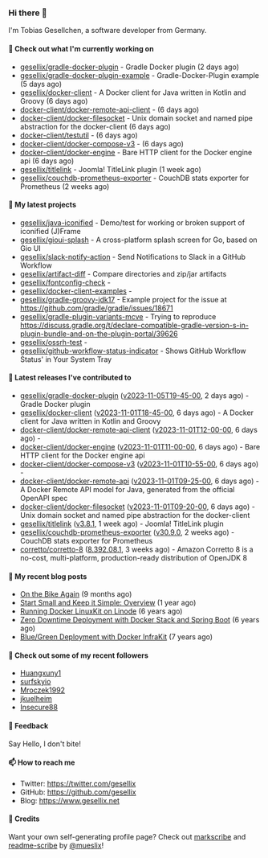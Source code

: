 ### Hi there 👋

I'm Tobias Gesellchen, a software developer from Germany.

#### 👷 Check out what I'm currently working on

- [gesellix/gradle-docker-plugin](https://github.com/gesellix/gradle-docker-plugin) - Gradle Docker plugin (2 days ago)
- [gesellix/gradle-docker-plugin-example](https://github.com/gesellix/gradle-docker-plugin-example) - Gradle-Docker-Plugin example (5 days ago)
- [gesellix/docker-client](https://github.com/gesellix/docker-client) - A Docker client for Java written in Kotlin and Groovy (6 days ago)
- [docker-client/docker-remote-api-client](https://github.com/docker-client/docker-remote-api-client) -  (6 days ago)
- [docker-client/docker-filesocket](https://github.com/docker-client/docker-filesocket) - Unix domain socket and named pipe abstraction for the docker-client (6 days ago)
- [docker-client/testutil](https://github.com/docker-client/testutil) -  (6 days ago)
- [docker-client/docker-compose-v3](https://github.com/docker-client/docker-compose-v3) -  (6 days ago)
- [docker-client/docker-engine](https://github.com/docker-client/docker-engine) - Bare HTTP client for the Docker engine api (6 days ago)
- [gesellix/titlelink](https://github.com/gesellix/titlelink) - Joomla! TitleLink plugin (1 week ago)
- [gesellix/couchdb-prometheus-exporter](https://github.com/gesellix/couchdb-prometheus-exporter) - CouchDB stats exporter for Prometheus (2 weeks ago)

#### 🌱 My latest projects

- [gesellix/java-iconified](https://github.com/gesellix/java-iconified) - Demo/test for working or broken support of iconified (J)Frame
- [gesellix/gioui-splash](https://github.com/gesellix/gioui-splash) - A cross-platform splash screen for Go, based on Gio UI
- [gesellix/slack-notify-action](https://github.com/gesellix/slack-notify-action) - Send Notifications to Slack in a GitHub Workflow
- [gesellix/artifact-diff](https://github.com/gesellix/artifact-diff) - Compare directories and zip/jar artifacts
- [gesellix/fontconfig-check](https://github.com/gesellix/fontconfig-check) - 
- [gesellix/docker-client-examples](https://github.com/gesellix/docker-client-examples) - 
- [gesellix/gradle-groovy-jdk17](https://github.com/gesellix/gradle-groovy-jdk17) - Example project for the issue at https://github.com/gradle/gradle/issues/18671
- [gesellix/gradle-plugin-variants-mcve](https://github.com/gesellix/gradle-plugin-variants-mcve) - Trying to reproduce https://discuss.gradle.org/t/declare-compatible-gradle-version-s-in-plugin-bundle-and-on-the-plugin-portal/39626
- [gesellix/ossrh-test](https://github.com/gesellix/ossrh-test) - 
- [gesellix/github-workflow-status-indicator](https://github.com/gesellix/github-workflow-status-indicator) - Shows GitHub Workflow Status&#39; in Your System Tray

#### 🔭 Latest releases I've contributed to

- [gesellix/gradle-docker-plugin](https://github.com/gesellix/gradle-docker-plugin) ([v2023-11-05T19-45-00](https://github.com/gesellix/gradle-docker-plugin/releases/tag/v2023-11-05T19-45-00), 2 days ago) - Gradle Docker plugin
- [gesellix/docker-client](https://github.com/gesellix/docker-client) ([v2023-11-01T18-45-00](https://github.com/gesellix/docker-client/releases/tag/v2023-11-01T18-45-00), 6 days ago) - A Docker client for Java written in Kotlin and Groovy
- [docker-client/docker-remote-api-client](https://github.com/docker-client/docker-remote-api-client) ([v2023-11-01T12-00-00](https://github.com/docker-client/docker-remote-api-client/releases/tag/v2023-11-01T12-00-00), 6 days ago) - 
- [docker-client/docker-engine](https://github.com/docker-client/docker-engine) ([v2023-11-01T11-00-00](https://github.com/docker-client/docker-engine/releases/tag/v2023-11-01T11-00-00), 6 days ago) - Bare HTTP client for the Docker engine api
- [docker-client/docker-compose-v3](https://github.com/docker-client/docker-compose-v3) ([v2023-11-01T10-55-00](https://github.com/docker-client/docker-compose-v3/releases/tag/v2023-11-01T10-55-00), 6 days ago) - 
- [docker-client/docker-remote-api](https://github.com/docker-client/docker-remote-api) ([v2023-11-01T09-25-00](https://github.com/docker-client/docker-remote-api/releases/tag/v2023-11-01T09-25-00), 6 days ago) - A Docker Remote API model for Java, generated from the official OpenAPI spec
- [docker-client/docker-filesocket](https://github.com/docker-client/docker-filesocket) ([v2023-11-01T09-20-00](https://github.com/docker-client/docker-filesocket/releases/tag/v2023-11-01T09-20-00), 6 days ago) - Unix domain socket and named pipe abstraction for the docker-client
- [gesellix/titlelink](https://github.com/gesellix/titlelink) ([v3.8.1](https://github.com/gesellix/titlelink/releases/tag/v3.8.1), 1 week ago) - Joomla! TitleLink plugin
- [gesellix/couchdb-prometheus-exporter](https://github.com/gesellix/couchdb-prometheus-exporter) ([v30.9.0](https://github.com/gesellix/couchdb-prometheus-exporter/releases/tag/v30.9.0), 2 weeks ago) - CouchDB stats exporter for Prometheus
- [corretto/corretto-8](https://github.com/corretto/corretto-8) ([8.392.08.1](https://github.com/corretto/corretto-8/releases/tag/8.392.08.1), 3 weeks ago) - Amazon Corretto 8 is a no-cost, multi-platform, production-ready distribution of OpenJDK 8

#### 📜 My recent blog posts

- [On the Bike Again](https://www.gesellix.net/post/on-the-bike-again/) (9 months ago)
- [Start Small and Keep it Simple: Overview](https://www.gesellix.net/post/start-small-keep-it-simple-overview/) (1 year ago)
- [Running Docker LinuxKit on Linode](https://www.gesellix.net/post/running-docker-linuxkit-on-linode/) (6 years ago)
- [Zero Downtime Deployment with Docker Stack and Spring Boot](https://www.gesellix.net/post/zero-downtime-deployment-with-docker-stack-and-spring-boot/) (6 years ago)
- [Blue/Green Deployment with Docker InfraKit](https://www.gesellix.net/post/blue-green-deployment-with-docker-infrakit/) (7 years ago)



#### 👯 Check out some of my recent followers

- [Huangxuny1](https://github.com/Huangxuny1)
- [surfskyio](https://github.com/surfskyio)
- [Mroczek1992](https://github.com/Mroczek1992)
- [jkuelheim](https://github.com/jkuelheim)
- [Insecure88](https://github.com/Insecure88)

#### 💬 Feedback

Say Hello, I don't bite!

#### 📫 How to reach me

- Twitter: https://twitter.com/gesellix
- GitHub: https://github.com/gesellix
- Blog: https://www.gesellix.net

#### 🙇 Credits

Want your own self-generating profile page? Check out [markscribe](https://github.com/muesli/markscribe)
and [readme-scribe](https://github.com/muesli/readme-scribe) by [@mueslix](https://twitter.com/mueslix)!
